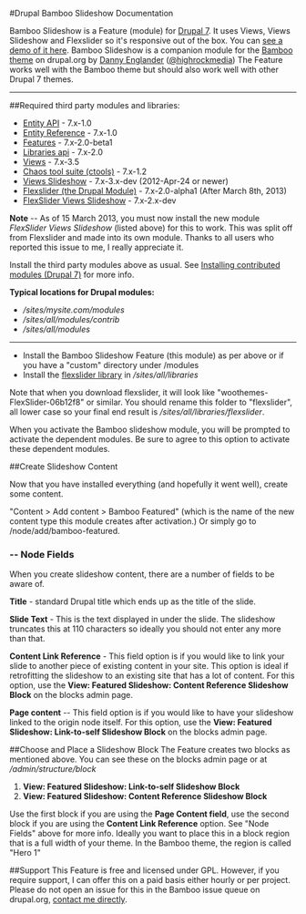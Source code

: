 #Drupal Bamboo Slideshow Documentation

Bamboo Slideshow is a Feature (module) for [Drupal 7](http://drupal.org/project/drupal). It uses Views, Views Slideshow and Flexslider so it's responsive out of the box. You can [see a demo of it here](http://bamboo.themehuis.com/bamboo-featured-content-slideshow). Bamboo Slideshow is a companion module for the [Bamboo theme](http://drupal.org/project/bamboo) on drupal.org by [Danny Englander](http://highrockmedia.com/) ([@highrockmedia](https://twitter.com/highrockmedia)) The Feature works well with the Bamboo theme but should also work well with other Drupal 7 themes. 

-----

##Required third party modules and libraries:
* [Entity API](http://drupal.org/project/entity) - 7.x-1.0
* [Entity Reference](http://drupal.org/project/entityreference) - 7.x-1.0
* [Features](http://drupal.org/project/features) - 7.x-2.0-beta1
* [Libraries api](http://drupal.org/project/libraries) - 7.x-2.0
* [Views](http://drupal.org/project/views) - 7.x-3.5
* [Chaos tool suite (ctools)](http://drupal.org/project/ctools) - 7.x-1.2
* [Views Slideshow](http://drupal.org/project/views_slideshow) - 7.x-3.x-dev (2012-Apr-24 or newer)
* [Flexslider (the Drupal Module)](http://drupal.org/project/flexslider) - 7.x-2.0-alpha1 (After March 8th, 2013)
* [FlexSlider Views Slideshow](http://drupal.org/project/flexslider_views_slideshow) - 7.x-2.x-dev

**Note** -- As of 15 March 2013, you must now install the new module *FlexSlider Views Slideshow* (listed above) for this to work. This was split off from Flexslider and made into its own module. Thanks to all users who reported this issue to me, I really appreciate it. 


Install the third party modules above as usual.
See [Installing contributed modules (Drupal 7)](http://drupal.org/documentation/install/modules-themes/modules-7) for more info. 

**Typical locations for Drupal modules:**

* */sites/mysite.com/modules*
* */sites/all/modules/contrib*
* */sites/all/modules*

-----

* Install the Bamboo Slideshow Feature (this module) as per above or if you have a "custom" directory under /modules
* Install the [flexslider library](http://flexslider.woothemes.com/) in */sites/all/libraries*  

Note that when you download flexslider, it will look like "woothemes-FlexSlider-06b12f8" or similar. You should rename this folder to "flexslider", all lower case so your final end result is */sites/all/libraries/flexslider*.

When you activate the Bamboo slideshow module, you will be prompted to activate the dependent modules. Be sure to agree to this option to activate these dependent modules. 

##Create Slideshow Content

Now that you have installed everything (and hopefully it went well), create some content. 

"Content > Add content > Bamboo Featured" (which is the name of the new content type this module creates after activation.) Or simply go to /node/add/bamboo-featured. 

### -- Node Fields
When you create slideshow content, there are a number of fields to be aware of. 

**Title** - standard Drupal title which ends up as the title of the slide. 

**Slide Text** - This is the text displayed in under the slide. The slideshow truncates this at 110 characters so ideally you should not enter any more than that. 

**Content Link Reference** - This field option is if you would like to link your slide to another piece of existing content in your site. This option is ideal if retrofitting the slideshow to an existing site that has a lot of content. For this option, use the **View: Featured Slideshow: Content Reference Slideshow Block** on the blocks admin page. 

**Page content** -- This field option is if you would like to have your slideshow linked to the origin node itself. For this option, use the **View: Featured Slideshow: Link-to-self Slideshow Block** on the blocks admin page. 


##Choose and Place a Slideshow Block
The Feature creates two blocks as mentioned above. You can see these on the blocks admin page or at */admin/structure/block*

1. **View: Featured Slideshow: Link-to-self Slideshow Block**
2. **View: Featured Slideshow: Content Reference Slideshow Block**

Use the first block if you are using the **Page Content field**, use the second block if you are using the **Content Link Reference** option. See "Node Fields" above for more info. Ideally you want to place this in a block region that is a full width of your theme. In the Bamboo theme, the region is called "Hero 1"


##Support
This Feature is free and licensed under GPL. However, if you require support, I can offer this on a paid basis either hourly or per project. Please do not open an issue for this in the Bamboo issue queue on drupal.org, [contact me directly](http://highrockmedia.com/contact-us). 



